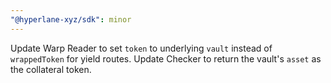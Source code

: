 ```yaml
---
"@hyperlane-xyz/sdk": minor
---
```


Update Warp Reader to set `token` to underlying `vault` instead of `wrappedToken` for yield routes. Update Checker to return the vault's `asset` as the collateral token.
